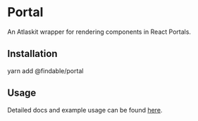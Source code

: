 # Portal

An Atlaskit wrapper for rendering components in React Portals.

## Installation

yarn add @findable/portal

## Usage

Detailed docs and example usage can be found [here](https://atlaskit.atlassian.com/packages/core/portal).
